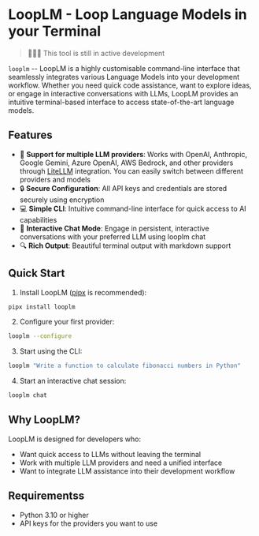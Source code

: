 # LoopLM - Loop Language Models in your Terminal

> 🚫🚫🚫
> This tool is still in active development

`looplm` -- LoopLM is a highly customisable command-line interface that seamlessly integrates various Language Models into your development workflow. Whether you need quick code assistance, want to explore ideas, or engage in interactive conversations with LLMs, LoopLM provides an intuitive terminal-based interface to access state-of-the-art language models.


## Features

- 🚀 **Support for multiple LLM providers**: Works with OpenAI, Anthropic, Google Gemini, Azure OpenAI, AWS Bedrock, and other providers through [LiteLLM](https://litellm.vercel.app/docs/providers) integration. You can easily switch between different providers and models
- 🔒 **Secure Configuration**: All API keys and credentials are stored securely using encryption
- 💻 **Simple CLI**: Intuitive command-line interface for quick access to AI capabilities
- 💬 **Interactive Chat Mode**: Engage in persistent, interactive conversations with your preferred LLM using looplm chat
- 🔍 **Rich Output**: Beautiful terminal output with markdown support

## Quick Start

1. Install LoopLM ([pipx](https://github.com/pypa/pipx) is recommended):
```bash
pipx install looplm
```

2. Configure your first provider:
```bash
looplm --configure
```

3. Start using the CLI:
```bash
looplm "Write a function to calculate fibonacci numbers in Python"
```

4. Start an interactive chat session:
```bash
looplm chat
```

## Why LoopLM?

LoopLM is designed for developers who:
- Want quick access to LLMs without leaving the terminal
- Work with multiple LLM providers and need a unified interface
- Want to integrate LLM assistance into their development workflow

## Requirementss

- Python 3.10 or higher
- API keys for the providers you want to use